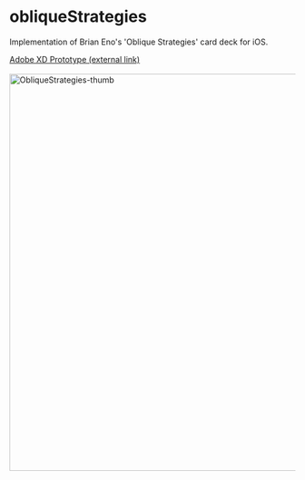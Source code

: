 # obliqueStrategies
Implementation of Brian Eno's 'Oblique Strategies' card deck for iOS.

<a href="https://xd.adobe.com/view/3bad5642-f79b-4755-8ff1-e6726ca6a93c-6efe/" target="_blank">Adobe XD Prototype (external link)</a><br><br>
<img width="700" alt="ObliqueStrategies-thumb" src="https://github.com/joefjord/obliqueStrategies/assets/20195415/efd6b135-5673-47c3-9eb4-632a99529fbe">
